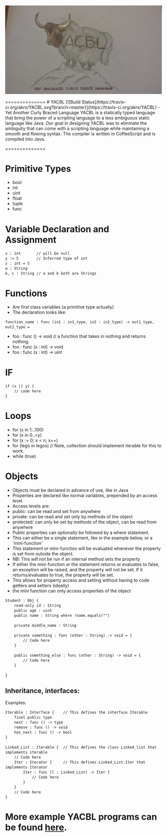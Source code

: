 <p align="center">
  <img src="yacbl-logo.png" alt="YACBL Logo"/>
</p>
==============
# YACBL [![Build Status](https://travis-ci.org/akrs/YACBL.svg?branch=master)](https://travis-ci.org/akrs/YACBL) - Yet Another Curly Braced Language
YACBL is a statically typed language that bring the power of a scripting language to a less ambiguous static language like Java. Our goal in designing YACBL was to eliminate the ambiguity that can come with a scripting language while maintaining a smooth and flowing syntax. The compiler is written in CoffeeScript and is compiled into Java. 

==============

# Primitive Types
* bool
* int
* uint
* float
* tuple
* func

# Variable Declaration and Assignment 
```
x : int       // will be null
y := 5        // Inferred type of int
z : int = 5
a : String 
b, c : String // a and b both are Strings
```
# Functions
* Are first class variables (a primitive type actually)
* The declaration looks like:
```
function_name : func (in1 : in1_type, in2 : in2_type) -> out1_type, out2_type =
```
* foo : func () -> void // a function that takes in nothing and returns nothing.
* foo : func (x : int) -> void
* foo : func (x : int) -> uint 

# IF
```
if (x || y) {
    // code here
}
```

# Loops
* for (x in 1...100)
* for (x in 0..<y)
* for (x := 0; x < n; x++)
* for (lego in legos) // Note, collection should implement iterable for this to work.
* while (true)

# Objects
* Objects must be declared in advance of use, like in Java
* Properties are declared like normal variables, prepended by an access level.
* Access levels are:
 * public: can be read and set from anywhere
 * private: can be read and set only by methods of the object
 * protected: can only be set by methods of the object, can be read from anywhere
* Public properties can optionally be followed by a where statement.
 * This can either be a single statement, like in the example below, or a 'mini-function'
 * This statement or mini-function will be evaluated whenever the property is set from outside the object.
  * NB: This will not be run if an internal method sets the property
 * If either the mini-function or the statement returns or evaluates to false, an exception will be raised, and the property will not be set. If it returns/evaluates to true, the property will be set.
 * This allows for property access and setting without having to code getters and setters (ideally)
 * the mini function can only access properties of the object
```
Student : Obj {
    read-only id : String
    public age : uint
    public name : String where !name.equals("")

    private middle_name : String

    private something : func (other : String) -> void = {
        // Code here
    }
    
    public something_else : func (other : String) -> void = {
        // Code here
    }

}
```

## Inheritance, interfaces:
Examples:
```
Iterable : Interface {    // This defines the interface Iterable
    final public type
    next : func () -> type
    remove : func () -> void
    has_next : func () -> bool
}

Linked_List : Iterable {  // This defines the class Linked_list that implements iterable
    // Code here
    Iter : Iterator {     // This defines Linked_List.Iter that implements Iterator
        Iter : func (l : Linked_List) -> Iter {
            // Code here
        }
    }
    // Code here
}
```

# More example YACBL programs can be found [here](https://github.com/akrs/YACBL/tree/master/sample_code).